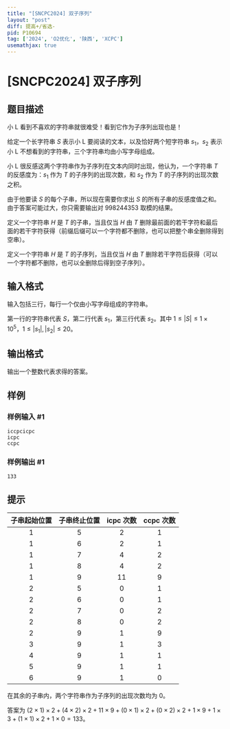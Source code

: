 ```yaml
---
title: "[SNCPC2024] 双子序列"
layout: "post"
diff: 提高+/省选-
pid: P10694
tag: ['2024', 'O2优化', '陕西', 'XCPC']
usemathjax: true
---
```


# [SNCPC2024] 双子序列
## 题目描述

小 L 看到不喜欢的字符串就很难受！看到它作为子序列出现也是！

给定一个长字符串 $S$ 表示小 L 要阅读的文本，以及恰好两个短字符串 $s_1$，$s_2$ 表示小 L 不想看到的字符串，三个字符串均由小写字母组成。 

小 L 很反感这两个字符串作为子序列在文本内同时出现，他认为，一个字符串 $T$ 的反感度为：$s_1$ 作为 $T$ 的子序列的出现次数，和 $s_2$ 作为 $T$ 的子序列的出现次数之积。

由于他要读 $S$ 的每个子串，所以现在需要你求出 $S$ 的所有子串的反感度值之和。由于答案可能过大，你只需要输出对 $998244353$ 取模的结果。

定义一个字符串 $H$ 是 $T$ 的子串，当且仅当 $H$ 由 $T$ 删除最前面的若干字符和最后面的若干字符获得（前缀后缀可以一个字符都不删除，也可以把整个串全删除得到空串）。

定义一个字符串 $H$ 是 $T$ 的子序列，当且仅当 $H$ 由 $T$ 删除若干字符后获得（可以一个字符都不删除，也可以全删除后得到空子序列）。
## 输入格式

输入包括三行，每行一个仅由小写字母组成的字符串。

第一行的字符串代表 $S$，第二行代表 $s_1$，第三行代表 $s_2$。其中 $1\le |S|\le 1\times 10^5$，$1\le |s_1|,|s_2|\le 20$。
## 输出格式

输出一个整数代表求得的答案。
## 样例

### 样例输入 #1
```
iccpcicpc
icpc
ccpc

```
### 样例输出 #1
```
133

```
## 提示

| 子串起始位置 | 子串终止位置 |  icpc 次数  | ccpc 次数 |
| :----------: | :----------: | :----------: | :----------: |
| 1 | 5 | 2 | 1 |
| 1 | 6 | 2 | 1 |
| 1 | 7 | 4 | 2 |
| 1 | 8 | 4 | 2 |
| 1 | 9 | 11 | 9 |
| 2 | 5 | 0 | 1 |
| 2 | 6 | 0 | 1 |
| 2 | 7 | 0 | 2 |
| 2 | 8 | 0 | 2 |
| 2 | 9 | 1 | 9 |
| 3 | 9 | 1 | 3 |
| 4 | 9 | 1 | 1 |
| 5 | 9 | 1 | 1 |
| 6 | 9 | 1 | 0 |


在其余的子串内，两个字符串作为子序列的出现次数均为 $0$。

答案为 $(2\times 1) \times 2 + (4\times 2) \times 2 + 11\times 9 + (0\times 1)\times 2 + (0\times 2)\times 2 + 1\times 9 + 1\times 3+ (1\times 1)\times 2 + 1\times 0=133$。
